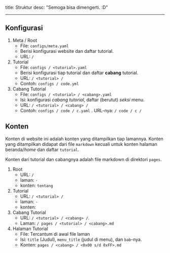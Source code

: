 title: Struktur
desc: "Semoga bisa dimengerti. :D"

---


## Konfigurasi

1. Meta / Root
	- File: `configs/meta.yaml`
	- Berisi konfigurasi website dan daftar tutorial.
	- URL: `/`
2. Tutorial
  	- File:  `configs / <tutorial>.yaml`
  	- Berisi konfigurasi tiap tutorial dan daftar __cabang__ tutorial.
 	- URL: `/ <tutorial> /`
 	- Contoh: `configs / code.yml`
3. Cabang Tutorial
 	- File: `configs / <tutorial> / <cabang>.yaml`
 	- Isi: konfigurasi _cabang tutorial_, daftar (berutut) _seksi_ menu.
 	- URL: `/ <tutorial> / <cabang> /`
 	- Contoh: `configs / code / c.yaml` . URL-nya: `/ code / c /`


## Konten

Konten di website ini adalah konten yang ditampilkan tiap lamannya.
Konten yang ditampilkan didapat dari file `markdown` kecuali untuk konten halaman beranda/_home_ dan daftar `tutorial`.

Konten dari tutorial dan cabangnya adalah file markdown di direktori `pages`.

1. Root
	- URL: `/`
	- laman: `-`
	- konten: `tentang`
2. Tutorial
	- URL: `/ <tutorial> /`
	- laman: `-`
	- konten: 
3. Cabang Tutorial
	- URL: `/ <tutorial> / <cabang> /`.
	- Laman: `/ pages / <tutorial> / <cabang>.md`
4. Halaman Tutorial
	- File: Tercantum di awal file laman
	- Isi: `title` (Judul), `menu_title` (judul di menu), dan `bab`-nya.
	- Konten: `pages / <cabang> / <0x00 s/d 0xFF>.md`